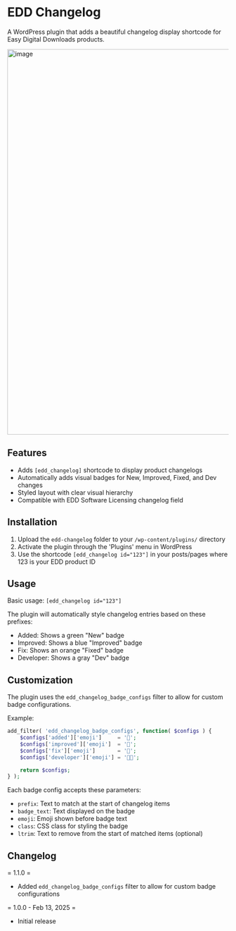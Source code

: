 # EDD Changelog
A WordPress plugin that adds a beautiful changelog display shortcode for Easy Digital Downloads products.

<img width="875" alt="image" src="https://github.com/user-attachments/assets/a46918ff-b81a-41bb-99ac-802e7a2193bc" />

## Features
- Adds `[edd_changelog]` shortcode to display product changelogs
- Automatically adds visual badges for New, Improved, Fixed, and Dev changes
- Styled layout with clear visual hierarchy
- Compatible with EDD Software Licensing changelog field

## Installation
1. Upload the `edd-changelog` folder to your `/wp-content/plugins/` directory
2. Activate the plugin through the 'Plugins' menu in WordPress
3. Use the shortcode `[edd_changelog id="123"]` in your posts/pages where 123 is your EDD product ID

## Usage
Basic usage: `[edd_changelog id="123"]`

The plugin will automatically style changelog entries based on these prefixes:
- Added: Shows a green "New" badge
- Improved: Shows a blue "Improved" badge  
- Fix: Shows an orange "Fixed" badge
- Developer: Shows a gray "Dev" badge 

## Customization
The plugin uses the `edd_changelog_badge_configs` filter to allow for custom badge configurations.

Example:
```php  
add_filter( 'edd_changelog_badge_configs', function( $configs ) {
    $configs['added']['emoji']     = '🚀';
    $configs['improved']['emoji']  = '🔄';
    $configs['fix']['emoji']       = '🐛';
    $configs['developer']['emoji'] = '👨‍💻';

    return $configs;
} );
```
Each badge config accepts these parameters:
- `prefix`: Text to match at the start of changelog items
- `badge_text`: Text displayed on the badge
- `emoji`: Emoji shown before badge text
- `class`: CSS class for styling the badge
- `ltrim`: Text to remove from the start of matched items (optional)

## Changelog
= 1.1.0 =
* Added `edd_changelog_badge_configs` filter to allow for custom badge configurations

= 1.0.0 - Feb 13, 2025 =
* Initial release